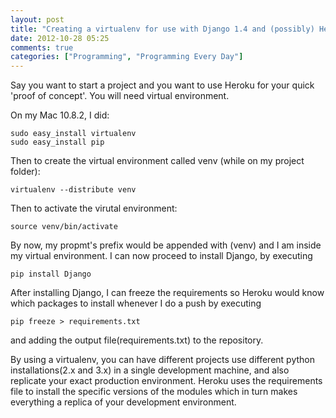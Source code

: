 ```yaml
---
layout: post
title: "Creating a virtualenv for use with Django 1.4 and (possibly) Heroku"
date: 2012-10-28 05:25
comments: true
categories: ["Programming", "Programming Every Day"]
---
```

Say you want to start a project and you want to use Heroku for your quick 'proof of concept'.
You will need virtual environment. 

On my Mac 10.8.2, I did:

```
sudo easy_install virtualenv
sudo easy_install pip
```
Then to create the virtual environment called venv (while on my project folder):
```
virtualenv --distribute venv
```
Then to activate the virutal environment:
```
source venv/bin/activate
``` 
By now, my propmt's prefix would be appended with (venv) and I am inside my virtual environment. I can now proceed to install Django, by executing 
```
pip install Django
```
After installing Django, I can freeze the requirements so Heroku would know which packages to install whenever I do a push by executing 

```
pip freeze > requirements.txt
``` 
and adding the output file(requirements.txt) to the repository.

By using a virtualenv, you can have different projects use different python installations(2.x and 3.x) in a single development machine, and also replicate your exact production environment. Heroku uses the requirements file to install the specific versions of the modules which in turn makes everything a replica of your development environment. 
